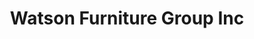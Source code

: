 ---
title: "Watson Furniture Group Inc"
url: /poulsbo/watson-furniture-group-inc/
shop: furniture
---